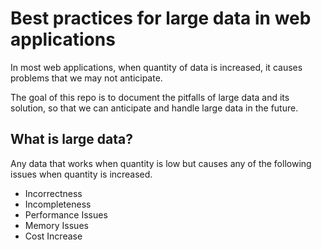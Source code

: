 # Best practices for large data in web applications
In most web applications, when quantity of data is increased, it causes problems that we may not anticipate.

The goal of this repo is to document the pitfalls of large data and its solution, so that we can anticipate and handle large data in the future.

## What is large data?
Any data that works when quantity is low but causes any of the following issues when quantity is increased.

- Incorrectness
- Incompleteness
- Performance Issues
- Memory Issues
- Cost Increase
